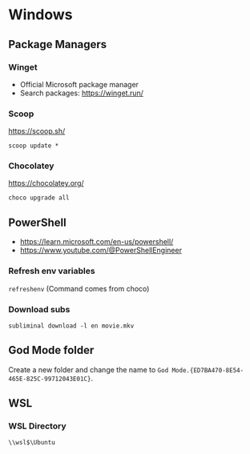 # Windows

## Package Managers

### Winget

- Official Microsoft package manager
- Search packages: <https://winget.run/>

### Scoop

<https://scoop.sh/>

```shell
scoop update *
```

### Chocolatey

<https://chocolatey.org/>

```shell
choco upgrade all
```

## PowerShell

- <https://learn.microsoft.com/en-us/powershell/>
- <https://www.youtube.com/@PowerShellEngineer>

### Refresh env variables

```refreshenv``` (Command comes from choco)

### Download subs

```subliminal download -l en movie.mkv```

## God Mode folder

Create a new folder and change the name to `God Mode.{ED7BA470-8E54-465E-825C-99712043E01C}`.

## WSL

### WSL Directory

```\\wsl$\Ubuntu```
